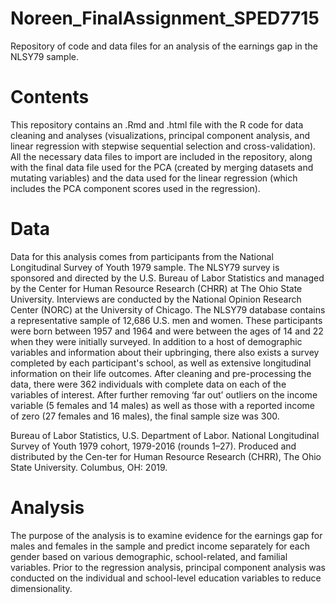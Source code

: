 # Noreen_FinalAssignment_SPED7715
Repository of code and data files for an analysis of the earnings gap in the NLSY79 sample. 

# Contents
This repository contains an .Rmd and .html file with the R code for data cleaning and analyses (visualizations, principal component analysis, and linear regression with stepwise sequential selection and cross-validation). All the necessary data files to import are included in the repository, along with the final data file used for the PCA (created by merging datasets and mutating variables) and the data used for the linear regression (which includes the PCA component scores used in the regression).

# Data
Data for this analysis comes from participants from the National Longitudinal Survey of Youth 1979 sample. The NLSY79 survey is sponsored and directed by the U.S. Bureau of Labor Statistics and managed by the Center for Human Resource Research (CHRR) at The Ohio State University. Interviews are conducted by the National Opinion Research Center (NORC) at the University of Chicago. 
The NLSY79 database contains a representative sample of 12,686 U.S. men and women. These participants were born between 1957 and 1964 and were between the ages of 14 and 22 when they were initially surveyed. In addition to a host of demographic variables and information about their upbringing, there also exists a survey completed by each participant's school, as well as extensive longitudinal information on their life outcomes.
After cleaning and pre-processing the data, there were 362 individuals with complete data on each of the variables of interest. After further removing ‘far out’ outliers on the income variable (5 females and 14 males) as well as those with a reported income of zero (27 females and 16 males), the final sample size was 300.

Bureau of Labor Statistics, U.S. Department of Labor. National Longitudinal Survey of Youth 1979 cohort, 1979-2016 (rounds 1–27). Produced and distributed by the Cen-ter for Human Resource Research (CHRR), The Ohio State University. Columbus, OH: 2019. 

# Analysis
The purpose of the analysis is to examine evidence for the earnings gap for males and females in the sample and predict income separately for each gender based on various demographic, school-related, and familial variables. Prior to the regression analysis, principal component analysis was conducted on the individual and school-level education variables to reduce dimensionality. 



